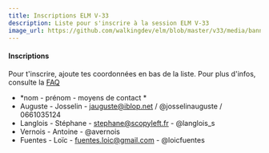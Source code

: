```yaml
---
title: Inscriptions ELM V-33
description: Liste pour s'inscrire à la session ELM V-33
image_url: https://github.com/walkingdev/elm/blob/master/v33/media/banner-elm.jpg?raw=true
---
```


#### Inscriptions

Pour t'inscrire, ajoute tes coordonnées en bas de la liste.
Pour plus d'infos, consulte la [FAQ](http://walkingdev.fr/#walkingdev/elm/blob/master/v33/faq.md)

* *nom - prénom - moyens de contact *
* Auguste - Josselin - jauguste@iblop.net / @josselinauguste / 0661035124
* Langlois - Stéphane - stephane@scopyleft.fr - @langlois_s
* Vernois - Antoine - @avernois
* Fuentes - Loïc - fuentes.loic@gmail.com - @loicfuentes
